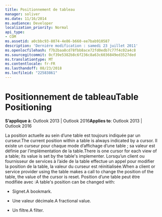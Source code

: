 ```yaml
---
title: Positionnement de tableau
manager: soliver
ms.date: 11/16/2014
ms.audience: Developer
localization_priority: Normal
api_type:
- COM
ms.assetid: a0cbbc93-8074-4e86-b660-ee7bab910587
description: 'Derniére modification : samedi 23 juillet 2011'
ms.openlocfilehash: f7b2baa8cd78fbb8ace72fd0edb7c77f4c02a4c8
ms.sourcegitcommit: 0cf39e5382b8c6f236c8a63c6036849ed3527ded
ms.translationtype: MT
ms.contentlocale: fr-FR
ms.lasthandoff: 08/23/2018
ms.locfileid: "22583861"
---
```

# <a name="table-positioning"></a><span data-ttu-id="da4c3-103">Positionnement de tableau</span><span class="sxs-lookup"><span data-stu-id="da4c3-103">Table Positioning</span></span>

  
  
<span data-ttu-id="da4c3-104">**S’applique à**: Outlook 2013 | Outlook 2016</span><span class="sxs-lookup"><span data-stu-id="da4c3-104">**Applies to**: Outlook 2013 | Outlook 2016</span></span> 
  
<span data-ttu-id="da4c3-105">La position actuelle au sein d’une table est toujours indiquée par un curseur.</span><span class="sxs-lookup"><span data-stu-id="da4c3-105">The current position within a table is always indicated by a cursor.</span></span> <span data-ttu-id="da4c3-106">Il existe un curseur pour chaque mode d’affichage d’une table ; sa valeur est définie par l’implémentation de la table.</span><span class="sxs-lookup"><span data-stu-id="da4c3-106">There is one cursor for each view of a table; its value is set by the table's implementer.</span></span> <span data-ttu-id="da4c3-107">Lorsqu’un client ou fournisseur de services à l’aide de la table effectue un appel pour modifier la position de la table, la valeur du curseur est réinitialisée.</span><span class="sxs-lookup"><span data-stu-id="da4c3-107">When a client or service provider using the table makes a call to change the position of the table, the value of the cursor is reset.</span></span> <span data-ttu-id="da4c3-108">Position d’une table peut être modifiée avec :</span><span class="sxs-lookup"><span data-stu-id="da4c3-108">A table's position can be changed with:</span></span>
  
- <span data-ttu-id="da4c3-109">Signet.</span><span class="sxs-lookup"><span data-stu-id="da4c3-109">A bookmark.</span></span>
    
- <span data-ttu-id="da4c3-110">Une valeur décimale.</span><span class="sxs-lookup"><span data-stu-id="da4c3-110">A fractional value.</span></span>
    
- <span data-ttu-id="da4c3-111">Un filtre.</span><span class="sxs-lookup"><span data-stu-id="da4c3-111">A filter.</span></span>
    

